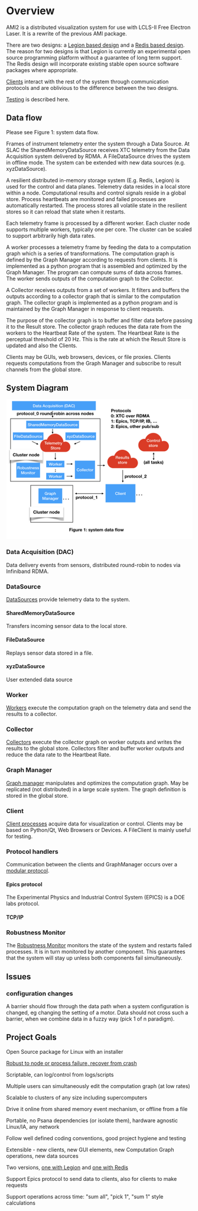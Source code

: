 # Overview

AMI2 is a distributed visualization system for use with LCLS-II Free Electron Laser.
It is a rewrite of the previous AMI package.

There are two designs:
a [Legion based design](legion_design.md)
and a [Redis based design](redis_design.md).
The reason for two designs is that Legion is currently an experimental open source programming platform without
a guarantee of long term support.
The Redis design will incorporate existing stable open source software packages where appropriate.

[Clients](client.md) interact with the rest of the system through communication protocols and
are oblivious to the difference between the two designs.

[Testing](testing.md) is described here.

## Data flow
Please see Figure 1: system data flow.

Frames of instrument telemetry enter the system through a Data Source.
At SLAC the SharedMemoryDataSource receives XTC telemetry from the Data Acquisition system delivered by RDMA.
A FileDataSource drives the system in offline mode.
The system can be extended with new data sources (e.g. xyzDataSource).

A resilient distributed in-memory storage system (E.g. Redis, Legion) is used for the control and data planes.
Telemetry data resides in a local store within a node.
Computational results and control signals reside in a global store.
Process heartbeats are monitored and failed processes are automatically restarted.
The process stores all volatile state in the resilient stores so it can reload that state when it restarts.

Each telemetry frame is processed by a different worker.
Each cluster node supports multiple workers, typically one per core.
The cluster can be scaled to support arbitrarily high data rates.

A worker processes a telemetry frame by feeding the data to a computation graph which is a series of transformations.
The computation graph is defined by the Graph Manager according to requests from clients.
It is implemented as a python program that is assembled and optimized by the Graph Manager.
The program can compute sums of data across frames.
The worker sends outputs of the computation graph to the Collector.

A Collector receives outputs from a set of workers.
It filters and buffers the outputs according to a collector graph that is similar to the computation graph.
The collector graph is implemented as a python program and is maintained by the Graph Manager in response to client requests.

The purpose of the collector graph is to buffer and filter data before passing it to the Result store.
The collector graph reduces the data rate from the workers to the Heartbeat Rate of the system.
The Heartbeat Rate is the perceptual threshold of 20 Hz.
This is the rate at which the Result Store is updated and also the Clients.


Clients may be GUIs, web browsers, devices, or file proxies.
Clients requests computations from the Graph Manager and subscribe to result channels from the global store.





## System Diagram

<img src="images/AMI2_system_diagram/AMI2_system_diagram.001.jpeg" width=800>

### Data Acquisition (DAC)
Data delivery events from sensors, distributed round-robin to nodes via Infiniband RDMA.

### DataSource
[DataSources](data_source.md) provide telemetry data to the system.
#### SharedMemoryDataSource
Transfers incoming sensor data to the local store.
#### FileDataSource
Replays sensor data stored in a file.
#### xyzDataSource
User extended data source

### Worker
[Workers](worker.md) execute the computation graph on the telemetry data and send the results to a collector.


### Collector
[Collectors](collector.md) execute the collector graph on worker outputs and writes the results to the global store.
Collectors filter and buffer worker outputs and reduce the data rate to the Heartbeat Rate.

### Graph Manager
[Graph manager](graph_manager.md) manipulates and optimizes the computation graph.
May be replicated (not distributed) in a large scale system.
The graph definition is stored in the global store.

### Client
[Client processes](client.md) acquire data for visualization or control.
Clients may be based on Python/Qt, Web Browsers or Devices.
A FileClient is mainly useful for testing.


### Protocol handlers
Communication between the clients and GraphManager occurs over a [modular protocol](protocol.md).
#### Epics protocol
The Experimental Physics and Industrial Control System (EPICS) is a DOE labs protocol.
#### TCP/IP

### Robustness Monitor
The [Robustness Monitor](robustness.md) monitors the state of the system and restarts failed processes.
It is in turn monitored by another component.
This guarantees that the system will stay up unless both components fail simultaneously.

## Issues

### configuration changes
A barrier should flow through the data path when a system configuration is changed, eg changing the setting of a motor.
Data should not cross such a barrier, when we combine data in a fuzzy way (pick 1 of n paradigm).


## Project Goals

Open Source package for Linux with an installer

[Robust to node or process failure, recover from crash](robust.md)

Scriptable, can log/control from logs/scripts

Multiple users can simultaneously edit the computation graph (at low rates)

Scalable to clusters of any size including supercomputers

Drive it online from shared memory event mechanism, or offline from a file

Portable, no Psana dependencies (or isolate them), hardware agnostic Linux/IA, any network

Follow well defined coding conventions, good project hygiene and testing

Extensible - new clients, new GUI elements, new Computation Graph operations, new data sources

Two versions, [one with Legion](legion_design.md) and [one with Redis](redis_design.md)

Support Epics protocol to send data to clients, also for clients to make requests

Support operations across time:
"sum all", "pick 1", "sum 1" style calculations




